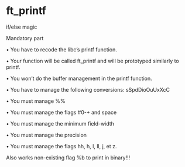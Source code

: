 # ft_printf
if/else magic

Mandatory part

• You have to recode the libc’s printf function.

• Your function will be called ft_printf and will be prototyped similarly to printf.

• You won’t do the buffer management in the printf function.

• You have to manage the following conversions: sSpdDioOuUxXcC

• You must manage %%

• You must manage the flags #0-+ and space

• You must manage the minimum field-width

• You must manage the precision

• You must manage the flags hh, h, l, ll, j, et z.

Also works non-existing flag %b to print in binary!!!
